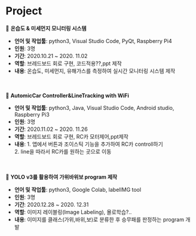 # Project 

:small_orange_diamond: **온습도 & 미세먼지 모니터링 시스템**    
* **언어 및 작업툴**: python3, Visual Studio Code, PyQt, Raspberry Pi4   
* **인원**: 3명   
* **기간**: 2020.10.21 ~ 2020. 11.02  
* **역할**: 브레드보드 회로 구현, 코드적용??,ppt 제작
* **내용**: 온습도, 미세먼지, 유해가스를 측정하여 실시간 모니터링 시스템 제작       
&nbsp;     
&nbsp;     
   
:small_orange_diamond: **AutomicCar Controller&LineTracking with WiFi**    
* **언어 및 작업툴**: python3, Java, Visual Studio Code, Android studio, Raspberry Pi3   
* **인원**: 3명   
* **기간**: 2020.11.02 ~ 2020. 11.26   
* **역할**: 브레드보드 회로 구현, RC카 모터제어,ppt제작
* **내용**: 1. 앱에서 버튼과 조이스틱 기능을 추가하여 RC카 controll하기   
            2. line을 따라서 RC카를 원하는 곳으로 이동      
&nbsp;     
&nbsp;     
   
:small_orange_diamond:  **YOLO v3를 활용하여 가위바위보 program 제작**    
* **언어 및 작업툴**: python3, Google Colab, labelIMG tool   
* **인원**: 3명   
* **기간**: 2020.12.28 ~ 2020. 12.31   
* **역할**: 이미지 레이블링(Image Labeling), 욜로학습?..
* **내용**: 이미지를 클래스(가위,바위,보)로 분류한 후 승무패를 판정하는 program 개발       
